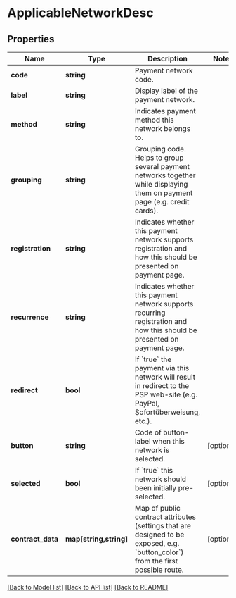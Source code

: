 # ApplicableNetworkDesc

## Properties
Name | Type | Description | Notes
------------ | ------------- | ------------- | -------------
**code** | **string** | Payment network code. | 
**label** | **string** | Display label of the payment network. | 
**method** | **string** | Indicates payment method this network belongs to. | 
**grouping** | **string** | Grouping code. Helps to group several payment networks together while displaying them on payment page (e.g. credit cards). | 
**registration** | **string** | Indicates whether this payment network supports registration and how this should be presented on payment page. | 
**recurrence** | **string** | Indicates whether this payment network supports recurring registration and how this should be presented on payment page. | 
**redirect** | **bool** | If &#x60;true&#x60; the payment via this network will result in redirect to the PSP web-site (e.g. PayPal, Sofortüberweisung, etc.). | 
**button** | **string** | Code of button-label when this network is selected. | [optional] 
**selected** | **bool** | If &#x60;true&#x60; this network should been initially pre-selected. | [optional] 
**contract_data** | **map[string,string]** | Map of public contract attributes (settings that are designed to be exposed, e.g. &#x60;button_color&#x60;) from the first possible route. | [optional] 

[[Back to Model list]](../README.md#documentation-for-models) [[Back to API list]](../README.md#documentation-for-api-endpoints) [[Back to README]](../README.md)



